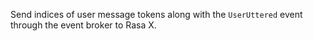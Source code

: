 Send indices of user message tokens along with the `UserUttered` event through the event broker to Rasa X.
